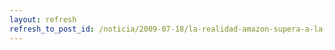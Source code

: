 ```yaml
---
layout: refresh
refresh_to_post_id: /noticia/2009-07-18/la-realidad-amazon-supera-a-la-ficcin-derecho-a-leer
---
```

